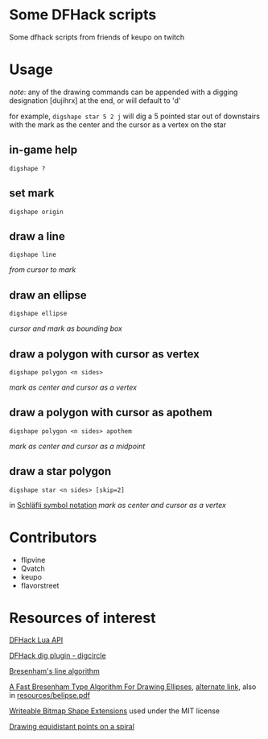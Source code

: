 # Some DFHack scripts

Some dfhack scripts from friends of keupo on twitch
# Usage
*note*: any of the drawing commands can be appended with a digging designation [dujihrx] at the end, or will default to 'd'

for example, `digshape star 5 2 j` will dig a 5 pointed star out of downstairs with the mark as the center and the cursor as a vertex on the star

## in-game help
`digshape ?`

## set mark
	digshape origin

## draw a line
	digshape line
*from cursor to mark*

## draw an ellipse
	digshape ellipse
*cursor and mark as bounding box*

## draw a polygon with cursor as vertex
	digshape polygon <n sides>
*mark as center and cursor as a vertex*

## draw a polygon with cursor as apothem
	digshape polygon <n sides> apothem
*mark as center and cursor as a midpoint*

## draw a star polygon
	digshape star <n sides> [skip=2]
in [Schläfli symbol notation](https://en.wikipedia.org/wiki/Schl%C3%A4fli_symbol)
*mark as center and cursor as a vertex*


# Contributors

- flipvine
- Qvatch
- keupo
- flavorstreet

# Resources of interest

[DFHack Lua API](https://github.com/DFHack/dfhack/blob/master/docs/Lua%20API.rst)

[DFHack dig plugin - digcircle](https://github.com/DFHack/dfhack/blob/master/plugins/dig.cpp#L402)

[Bresenham's line algorithm](https://en.wikipedia.org/wiki/Bresenham%27s_line_algorithm)

[A Fast Bresenham Type Algorithm For Drawing Ellipses](http://homepage.smc.edu/kennedy_john/belipse.pdf),
[alternate link](https://www.dropbox.com/s/3q89g566u115g3q/belipse.pdf?dl=0), also in [resources/belipse.pdf](resources/belipse.pdf)

[Writeable Bitmap Shape Extensions](https://github.com/teichgraf/WriteableBitmapEx/blob/master/Source/WriteableBitmapEx/WriteableBitmapShapeExtensions.cs) used under the MIT license 

[Drawing equidistant points on a spiral](https://stackoverflow.com/questions/13894715/draw-equidistant-points-on-a-spiral)
	
